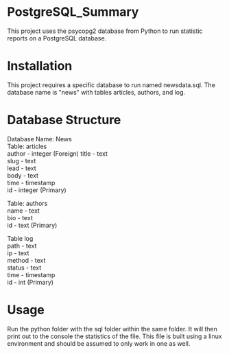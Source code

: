 # PostgreSQL_Summary
This project uses the psycopg2 database from Python to run statistic reports on a PostgreSQL database. 

# Installation
This project requires a specific database to run named newsdata.sql. 
The database name is "news" with tables articles, authors, and log. 

# Database Structure
Database Name: News  
Table: articles  
author - integer (Foreign)
title - text  
slug - text  
lead - text  
body - text  
time - timestamp  
id - integer (Primary)  
  
Table: authors  
name - text  
bio - text  
id - text (Primary)  
  
Table log  
path - text  
ip - text  
method - text  
status - text  
time - timestamp  
id - int (Primary)  

# Usage 
Run the python folder with the sql folder within the same folder. It will then print out to the console the statistics 
of the file. This file is built using a linux environment and should be assumed to only work in one as well. 
